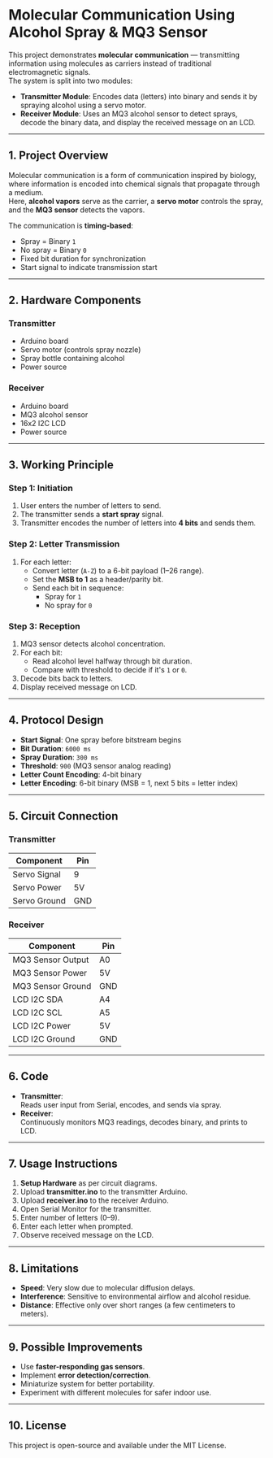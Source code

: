 # Molecular Communication Using Alcohol Spray & MQ3 Sensor

This project demonstrates **molecular communication** — transmitting information using molecules as carriers instead of traditional electromagnetic signals.  
The system is split into two modules:

- **Transmitter Module**: Encodes data (letters) into binary and sends it by spraying alcohol using a servo motor.
- **Receiver Module**: Uses an MQ3 alcohol sensor to detect sprays, decode the binary data, and display the received message on an LCD.

---

## 1. Project Overview

Molecular communication is a form of communication inspired by biology, where information is encoded into chemical signals that propagate through a medium.  
Here, **alcohol vapors** serve as the carrier, a **servo motor** controls the spray, and the **MQ3 sensor** detects the vapors.

The communication is **timing-based**:
- Spray = Binary `1`
- No spray = Binary `0`
- Fixed bit duration for synchronization
- Start signal to indicate transmission start

---

## 2. Hardware Components

### Transmitter
- Arduino board
- Servo motor (controls spray nozzle)
- Spray bottle containing alcohol
- Power source

### Receiver
- Arduino board
- MQ3 alcohol sensor
- 16x2 I2C LCD
- Power source

---

## 3. Working Principle

### Step 1: Initiation
1. User enters the number of letters to send.
2. The transmitter sends a **start spray** signal.
3. Transmitter encodes the number of letters into **4 bits** and sends them.

### Step 2: Letter Transmission
1. For each letter:
   - Convert letter (`A-Z`) to a 6-bit payload (1–26 range).
   - Set the **MSB to 1** as a header/parity bit.
   - Send each bit in sequence:
     - Spray for `1`
     - No spray for `0`

### Step 3: Reception
1. MQ3 sensor detects alcohol concentration.
2. For each bit:
   - Read alcohol level halfway through bit duration.
   - Compare with threshold to decide if it's `1` or `0`.
3. Decode bits back to letters.
4. Display received message on LCD.

---

## 4. Protocol Design

- **Start Signal**: One spray before bitstream begins
- **Bit Duration**: `6000 ms`
- **Spray Duration**: `300 ms`
- **Threshold**: `900` (MQ3 sensor analog reading)
- **Letter Count Encoding**: 4-bit binary
- **Letter Encoding**: 6-bit binary (MSB = 1, next 5 bits = letter index)

---

## 5. Circuit Connection

### Transmitter
| Component       | Pin  |
|-----------------|------|
| Servo Signal    | 9    |
| Servo Power     | 5V   |
| Servo Ground    | GND  |

### Receiver
| Component            | Pin   |
|----------------------|-------|
| MQ3 Sensor Output    | A0    |
| MQ3 Sensor Power     | 5V    |
| MQ3 Sensor Ground    | GND   |
| LCD I2C SDA          | A4    |
| LCD I2C SCL          | A5    |
| LCD I2C Power        | 5V    |
| LCD I2C Ground       | GND   |

---

## 6. Code

- **Transmitter**:  
  Reads user input from Serial, encodes, and sends via spray.
- **Receiver**:  
  Continuously monitors MQ3 readings, decodes binary, and prints to LCD.

---

## 7. Usage Instructions

1. **Setup Hardware** as per circuit diagrams.
2. Upload **transmitter.ino** to the transmitter Arduino.
3. Upload **receiver.ino** to the receiver Arduino.
4. Open Serial Monitor for the transmitter.
5. Enter number of letters (0–9).
6. Enter each letter when prompted.
7. Observe received message on the LCD.

---

## 8. Limitations

- **Speed**: Very slow due to molecular diffusion delays.
- **Interference**: Sensitive to environmental airflow and alcohol residue.
- **Distance**: Effective only over short ranges (a few centimeters to meters).

---

## 9. Possible Improvements

- Use **faster-responding gas sensors**.
- Implement **error detection/correction**.
- Miniaturize system for better portability.
- Experiment with different molecules for safer indoor use.

---

## 10. License
This project is open-source and available under the MIT License.
